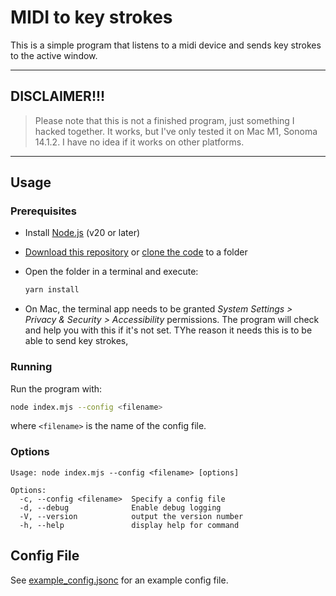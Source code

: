# MIDI to key strokes

This is a simple program that listens to a midi device and sends key strokes to the active window.

---

## DISCLAIMER!!!

> Please note that this is not a finished program, just something I hacked together. It works, but I've only tested it on Mac M1, Sonoma 14.1.2.
> I have no idea if it works on other platforms.

---

## Usage

### Prerequisites

- Install [Node.js](https://nodejs.org/en/) (v20 or later)
- [Download this repository](https://docs.github.com/en/repositories/working-with-files/using-files/downloading-source-code-archives#downloading-source-code-archives-from-the-repository-view) or [clone the code](https://docs.github.com/en/repositories/creating-and-managing-repositories/cloning-a-repository) to a folder
- Open the folder in a terminal and execute:

  ```sh
  yarn install
  ```

- On Mac, the terminal app needs to be granted _System Settings > Privacy & Security > Accessibility_ permissions. The program will check and help you with this if it's not set. TYhe reason it needs this is to be able to send key strokes,

### Running

Run the program with:

```sh
node index.mjs --config <filename>
```

where `<filename>` is the name of the config file.

### Options

```text
Usage: node index.mjs --config <filename> [options]

Options:
  -c, --config <filename>  Specify a config file
  -d, --debug              Enable debug logging
  -V, --version            output the version number
  -h, --help               display help for command
```

## Config File

See [example_config.jsonc](example_config.jsonc) for an example config file.
